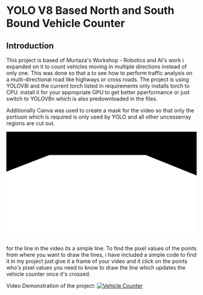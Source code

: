 # YOLO V8 Based North and South Bound Vehicle Counter

## Introduction
This project is based of Murtaza's Workshop - Robotics and AI's work i expanded on it to count vehicles moving in multiple directions instead of only one. This was done so that a to see how to perform traffic analysis on a multi-directional road like highways or cross roads. The project is using YOLOV8l and the current torch listed in requirements only installs torch to CPU. install it for your appropriate GPU to get better pperformance or just switch to YOLOV8n which is also predownloaded in the files.

Additionally Canva was used to create a mask for the video so that only the portiuon which is required is only used by YOLO and all other uncesserray regions are cut out.

![Mask Image](https://github.com/LoneDragonII/Yolo-V8-Vehicle-Counter/blob/main/videos/mask.png)

for the line in the video its a simple line. To find the pixel values of the points from where you want to draw the lines, i have included a simple code to find it in my project just give it a frame of your video and it click on the points who's pixel values you need to know to draw the line which updates the vehicle counter once it's crossed.

Video Demonstration of the project:
[![Vehicle Counter](https://img.youtube.com/vi/dQw4w9WgXcQ/maxresdefault.jpg)](https://github.com/LoneDragonII/Yolo-V8-Vehicle-Counter/blob/main/videos/final%20result.mp4)
